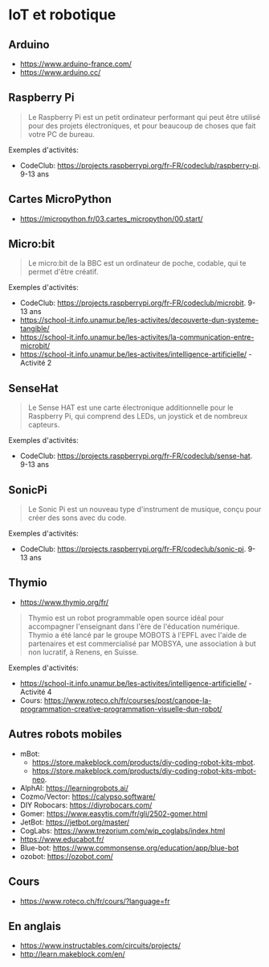 # IoT et robotique


## Arduino

* https://www.arduino-france.com/
* https://www.arduino.cc/

## Raspberry Pi

> Le Raspberry Pi est un petit ordinateur performant qui peut être utilisé pour des projets électroniques, et pour beaucoup de choses que fait votre PC de bureau.

Exemples d'activités:

* CodeClub: https://projects.raspberrypi.org/fr-FR/codeclub/raspberry-pi. 9-13 ans


## Cartes MicroPython

* https://micropython.fr/03.cartes_micropython/00.start/

## Micro:bit

> Le micro:bit de la BBC est un ordinateur de poche, codable, qui te permet d'être créatif.

Exemples d'activités:

* CodeClub: https://projects.raspberrypi.org/fr-FR/codeclub/microbit. 9-13 ans
* https://school-it.info.unamur.be/les-activites/decouverte-dun-systeme-tangible/
* https://school-it.info.unamur.be/les-activites/la-communication-entre-microbit/
* https://school-it.info.unamur.be/les-activites/intelligence-artificielle/ - Activité 2

## SenseHat

> Le Sense HAT est une carte électronique additionnelle pour le Raspberry Pi, qui comprend des LEDs, un joystick et de nombreux capteurs.

Exemples d'activités:

* CodeClub: https://projects.raspberrypi.org/fr-FR/codeclub/sense-hat. 9-13 ans

## SonicPi

> Le Sonic Pi est un nouveau type d'instrument de musique, conçu pour créer des sons avec du code.

Exemples d'activités:

* CodeClub: https://projects.raspberrypi.org/fr-FR/codeclub/sonic-pi. 9-13 ans

## Thymio

* https://www.thymio.org/fr/

> Thymio est un robot programmable open source idéal pour accompagner l'enseignant dans l'ère de l'éducation numérique. Thymio a été lancé par le groupe MOBOTS à l'EPFL avec l'aide de partenaires et est commercialisé par MOBSYA, une association à but non lucratif, à Renens, en Suisse.

Exemples d'activités:

* https://school-it.info.unamur.be/les-activites/intelligence-artificielle/ - Activité 4
* Cours: https://www.roteco.ch/fr/courses/post/canope-la-programmation-creative-programmation-visuelle-dun-robot/

## Autres robots mobiles

* mBot: 
	* https://store.makeblock.com/products/diy-coding-robot-kits-mbot. 
	* https://store.makeblock.com/products/diy-coding-robot-kits-mbot-neo. 
* AlphAI: https://learningrobots.ai/
* Cozmo/Vector: https://calypso.software/
* DIY Robocars: https://diyrobocars.com/
* Gomer: https://www.easytis.com/fr/gli/2502-gomer.html
* JetBot: https://jetbot.org/master/
* CogLabs: https://www.trezorium.com/wip_coglabs/index.html
* https://www.educabot.fr/
* Blue-bot: https://www.commonsense.org/education/app/blue-bot
* ozobot: https://ozobot.com/

## Cours

* https://www.roteco.ch/fr/cours/?language=fr


## En anglais

* https://www.instructables.com/circuits/projects/
* http://learn.makeblock.com/en/
